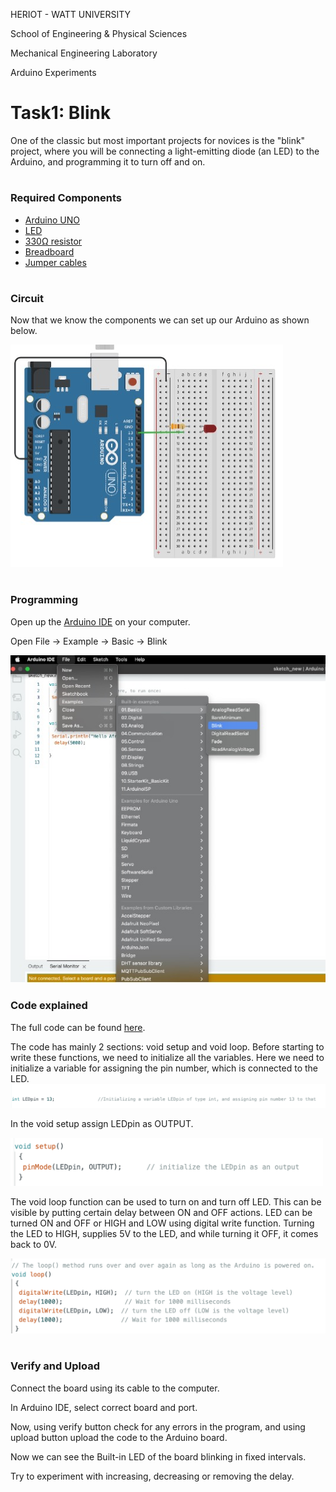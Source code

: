 HERIOT - WATT UNIVERSITY

School of Engineering & Physical Sciences

Mechanical Engineering Laboratory

Arduino Experiments

# Task1: Blink

One of the classic but most important projects for novices is the "blink" project, where you will be connecting a light-emitting diode (an LED) to the Arduino, and programming it to turn off and on.

#
### **Required Components**

- [Arduino UNO](https://heriotwatt.sharepoint.com/sites/ArduinoTutorials/SitePages/Arduino.aspx)
- [LED](https://heriotwatt.sharepoint.com/sites/ArduinoTutorials/SitePages/LED.aspx)
- [330Ω resistor](https://heriotwatt.sharepoint.com/sites/ArduinoTutorials/SitePages/Resistors.aspx)
- [Breadboard](https://heriotwatt.sharepoint.com/sites/ArduinoTutorials/SitePages/Breadboard.aspx)
- [Jumper cables](https://heriotwatt.sharepoint.com/sites/ArduinoTutorials/SitePages/Wire.aspx)

#
### **Circuit**

Now that we know the components we can set up our Arduino as shown below.

![CircuitDiagramTask1](/1_Blink/Images/CircuitDiagramTask1.png)

#
### **Programming**

Open up the [Arduino IDE](https://heriotwatt.sharepoint.com/sites/ArduinoTutorials/SitePages/Arduino-IDE-basics.aspx) on your computer.

Open File -> Example -> Basic -> Blink

![FilePath](/1_Blink/Images/FilePath.jpg)

### **Code explained**
The full code can be found [here](https://github.com/HWSHam1/Arduino_SensorsAndMotion/blob/main/1_Blink/blink.ino).


The code has mainly 2 sections: void setup and void loop.
Before starting to write these functions, we need to initialize all the variables.
Here we need to initialize a variable for assigning the pin number, which is connected to the LED.
<img src="/1_Blink/Images/InitializingVariable.png" width="850"/>

In the void setup assign LEDpin as OUTPUT.

<img src="/1_Blink/Images/SetupFunction.png" width="500"/>

The void loop function can be used to turn on and turn off LED. This can be visible by putting certain delay between ON and OFF actions. LED can be turned ON and OFF or HIGH and LOW using digital write function. Turning the LED to HIGH, supplies 5V to the LED, and while turning it OFF, it comes back to 0V.


<img src="/1_Blink/Images/LoopFunction.png" width="600"/>

#
### **Verify and Upload**

Connect the board using its cable to the computer.

In Arduino IDE, select correct board and port.

Now, using verify button check for any errors in the program, and using upload button upload the code to the Arduino board.

Now we can see the Built-in LED of the board blinking in fixed intervals.

Try to experiment with increasing, decreasing or removing the delay.
